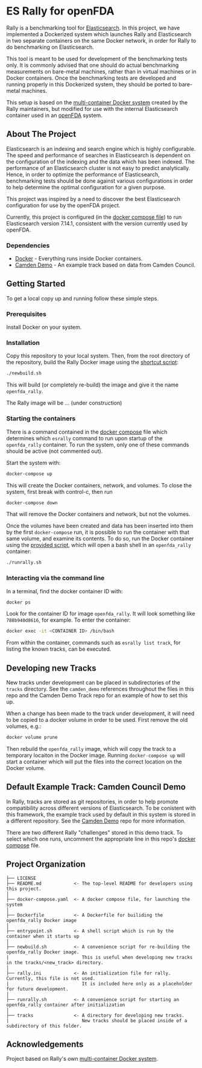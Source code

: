 # ES Rally for openFDA

Rally is a benchmarking tool for [Elasticsearch](https://www.elastic.co/elasticsearch/).  In this project, we have implemented a Dockerized system which launches Rally and Elasticsearch in two separate containers on the same Docker network, in order for Rally to do benchmarking on Elasticsearch.

This tool is meant to be used for development of the benchmarking tests only.  It is commonly advised that one should do actual benchmarking measurements on bare-metal machines, rather than in virtual machines or in Docker containers.  Once the benchmarking tests are developed and running properly in this Dockerized system, they should be ported to bare-metal machines.

This setup is based on the [multi-container Docker system](https://github.com/elastic/rally/tree/master/docker) created by the Rally maintainers, but modified for use with the internal Elasticsearch container used in an [openFDA](https://github.com/FDA/openfda) system.

<!-- ABOUT THE PROJECT -->
## About The Project

Elasticsearch is an indexing and search engine which is highly configurable.  The speed and performance of searches in Elasticsearch is dependent on the configuration of the indexing and the data which has been indexed.  The performance of an Elasticsearch cluster is not easy to predict analytically.  Hence, in order to optimize the performance of Elasticsearch, benchmarking tests should be done against various configurations in order to help determine the optimal configuration for a given purpose.

This project was inspired by a need to discover the best Elasticsearch configuration for use by the openFDA project.

Currently, this project is configured (in the [docker compose file](docker-compose.yaml)) to run Elasticsearch version 7.14.1, consistent with the version currently used by openFDA. 


### Dependencies

* [Docker](https://www.docker.com/) - Everything runs inside Docker containers.
* [Camden Demo](https://github.com/RIKnight/camden_demo.git) - An example track based on data from Camden Council.


<!-- GETTING STARTED -->
## Getting Started

To get a local copy up and running follow these simple steps.

### Prerequisites

Install Docker on your system.  


### Installation

Copy this repository to your local system.  Then, from the root directory of the repository, build the Rally Docker image using the [shortcut script](newbuild.sh):

```sh
./newbuild.sh
```
This will build (or completely re-build) the image and give it the name `openfda_rally`.

The Rally image will be ... (under construction)

### Starting the containers

There is a command contained in the [docker compose](docker-compose.yaml) file which determines which `esrally` command to run upon startup of the `openfda_rally` container.  To run the system, only one of these commands should be active (not commented out).

Start the system with:

```sh
docker-compose up
```

This will create the Docker containers, network, and volumes.  To close the system, first break with control-c, then run

```sh
docker-compose down
```

That will remove the Docker containers and network, but not the volumes.

Once the volumes have been created and data has been inserted into them by the first `docker-compose` run, it is possible to run the container with that same volume, and examine its contents.
To do so, run the Docker container using the [provided script](runrally.sh), which will open a bash shell in an `openfda_rally` container:

```sh
./runrally.sh
```

### Interacting via the command line

In a terminal, find the docker container ID with:

```sh
docker ps
```

Look for the container ID for image `openfda_rally`.  It will look something like `788b940d8616`, for example.  To enter the container:

```sh
docker exec -it <CONTAINER ID> /bin/bash
```

From within the container, commands such as `esrally list track`, for listing the known tracks, can be executed.


## Developing new Tracks

New tracks under development can be placed in subdirectories of the `tracks` directory.
See the `camden_demo` references throughout the files in this repo and the Camden Demo Track repo for an example of how to set this up.

When a change has been made to the track under development, it will need to be copied to a docker volume in order to be used.  First remove the old volumes, e.g.:

```sh
docker volume prune
```

Then rebuild the `openfda_rally` image, which will copy the track to a temporary locaiton in the Docker image.  Running `docker-compose up` will start a container which will put the files into the correct location on the Docker volume. 


## Default Example Track:  Camden Council Demo

In Rally, tracks are stored as git repositories, in order to help promote compatibility across different versions of Elasticsearch.  To be conistent with this framework, the example track used by default in this system is stored in a different repository.  See the [Camden Demo](https://github.com/RIKnight/camden_demo.git) repo for more information.

There are two different Rally "challenges" stored in this demo track.  To select which one runs, uncomment the appropriate line in this repo's [docker compose](docker-compose.yaml) file.


<!-- PROJECT ORGANIZATION -->
## Project Organization


    ├── LICENSE
    ├── README.md            <- The top-level README for developers using this project.
    │
    ├── docker-compose.yaml  <- A docker compose file, for launching the system
    │
    ├── Dockerfile           <- A Dockerfile for builiding the openfda_rally Docker image
    │
    ├── entrypoint.sh        <- A shell script which is run by the container when it starts up
    │
    ├── newbuild.sh          <- A convenience script for re-building the openfda_rally Docker image.
    |                           This is useful when developing new tracks in the tracks/<new_track> directory.
    │
    ├── rally.ini            <- An initialization file for rally.  Currently, this file is not used.
    |                           It is included here only as a placeholder for future development.
    │
    ├── runrally.sh          <- A convenience script for starting an openfda_rally container after initialization
    │
    ├── tracks               <- A directory for developing new tracks.  
    |                           New tracks should be placed inside of a subdirectory of this folder.


<!-- ACKNOWLEDGEMENTS -->
## Acknowledgements

Project based on Rally's own [multi-container Docker system](https://github.com/elastic/rally/tree/master/docker).


